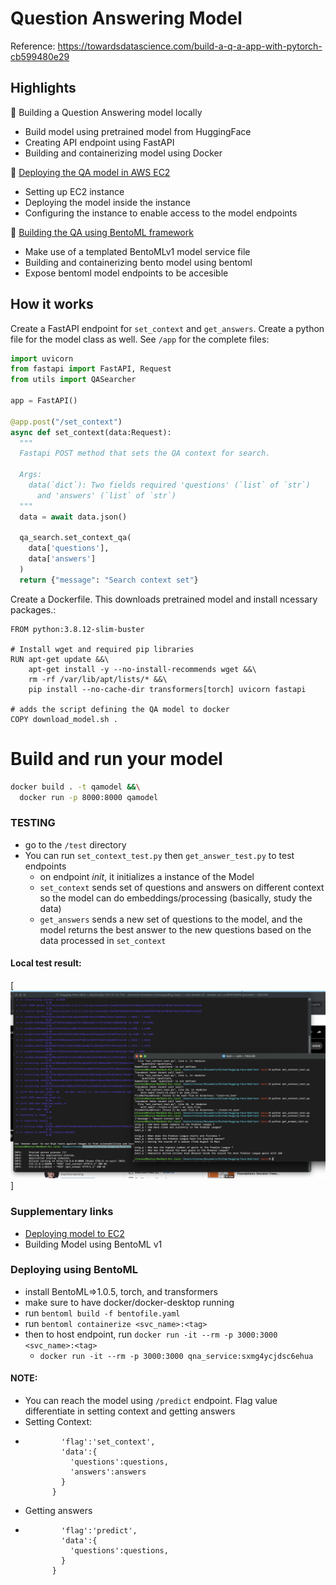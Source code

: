 # Question Answering Model

Reference: https://towardsdatascience.com/build-a-q-a-app-with-pytorch-cb599480e29

## Highlights

🍭 Building a Question Answering model locally
- Build model using pretrained model from HuggingFace
- Creating API endpoint using FastAPI
- Building and containerizing model using Docker

🍭 [Deploying the QA model in AWS EC2](https://github.com/rjtronco/Hugging-Face-QnA/blob/main/EC2_Deployment.md)
- Setting up EC2 instance
- Deploying the model inside the instance
- Configuring the instance to enable access to the model endpoints


🍭 [Building the QA using BentoML framework](https://github.com/rjtronco/Hugging-Face-QnA/new/main/QnA_BentoML) 
- Make use of a templated BentoMLv1 model service file
- Building and containerizing bento model using bentoml
- Expose bentoml model endpoints to be accesible


## How it works

Create a FastAPI endpoint for `set_context` and `get_answers`. Create a python file for the model class as well. 
See `/app` for the complete files:

```python
import uvicorn
from fastapi import FastAPI, Request
from utils import QASearcher

app = FastAPI()

@app.post("/set_context")
async def set_context(data:Request):
  """
  Fastapi POST method that sets the QA context for search.
  
  Args:
    data(`dict`): Two fields required 'questions' (`list` of `str`)
      and 'answers' (`list` of `str`)
  """
  data = await data.json()
  
  qa_search.set_context_qa(
    data['questions'], 
    data['answers']
  )
  return {"message": "Search context set"}
```


Create a Dockerfile. This downloads pretrained model and install ncessary packages.:

```docker
FROM python:3.8.12-slim-buster

# Install wget and required pip libraries
RUN apt-get update &&\
    apt-get install -y --no-install-recommends wget &&\
    rm -rf /var/lib/apt/lists/* &&\
    pip install --no-cache-dir transformers[torch] uvicorn fastapi

# adds the script defining the QA model to docker
COPY download_model.sh .
```

# Build and run your model

```bash
docker build . -t qamodel &&\
  docker run -p 8000:8000 qamodel
```


### TESTING
  - go to the `/test` directory
  - You can run `set_context_test.py` then `get_answer_test.py` to test endpoints
    - on endpoint *init*, it initializes a instance of the Model
    - `set_context` sends set of questions and answers on different context so the model can do embeddings/processing (basically, study the data)
    - `get_answers` sends a new set of questions to the model, and the model returns the best answer to the new questions based on the data processed in `set_context`
    
#### Local test result:

[<img src="https://github.com/rjtronco/Hugging-Face-QnA/blob/main/local_testing_result.png" width="800px" margin-left="-5px">]
<br>


### Supplementary links
- [Deploying model to EC2](https://github.com/rjtronco/Hugging-Face-QnA/blob/main/EC2_Deployment.md)
- Building Model using BentoML v1







### Deploying using BentoML
  - install BentoML=>1.0.5, torch, and transformers
  - make sure to have docker/docker-desktop running
  - run `bentoml build -f bentofile.yaml`
  - run `bentoml containerize <svc_name>:<tag>`
  - then to host endpoint, run `docker run -it --rm -p 3000:3000 <svc_name>:<tag>`
      - `docker run -it --rm -p 3000:3000 qna_service:sxmg4ycjdsc6ehua`
   
#### NOTE:
  - You can reach the model using `/predict` endpoint. Flag value differentiate in setting context and getting answers
  - Setting Context: 
  - ``` json_data = {
            'flag':'set_context',
            'data':{
              'questions':questions,
              'answers':answers
            }
          }
  - Getting answers
  - ``` json_data = {
            'flag':'predict',
            'data':{
              'questions':questions,
            }
          }
